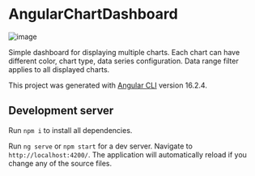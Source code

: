# AngularChartDashboard

![image](https://github.com/egorkozhadei/angular-chart-dashboard/assets/36373985/280db9fe-1668-443e-8607-52ba1e5b6c74)

Simple dashboard for displaying multiple charts. Each chart can have different color, chart type, data series configuration. Data range filter applies to all displayed charts.

This project was generated with [Angular CLI](https://github.com/angular/angular-cli) version 16.2.4.

## Development server

Run `npm i` to install all dependencies.

Run `ng serve` or `npm start` for a dev server. Navigate to `http://localhost:4200/`. The application will automatically reload if you change any of the source files.
